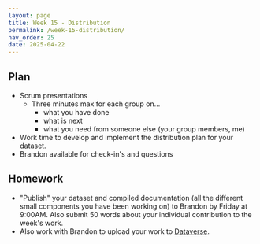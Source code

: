 ```yaml
---
layout: page
title: Week 15 - Distribution
permalink: /week-15-distribution/
nav_order: 25
date: 2025-04-22
---
```


## Plan

* Scrum presentations
    * Three minutes max for each group on…
        * what you have done
        * what is next
        * what you need from someone else (your group members, me)
* Work time to develop and implement the distribution plan for your dataset.
* Brandon available for check-in's and questions


## Homework

* "Publish" your dataset and compiled documentation (all the different small components you have been working on) to Brandon by Friday at 9:00AM. Also submit 50 words about your individual contribution to the week's work.
* Also work with Brandon to upload your work to [Dataverse](https://dataverse.lib.virginia.edu/).